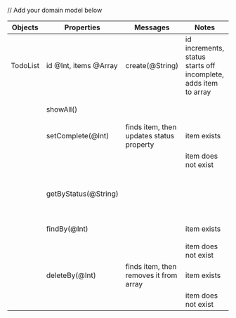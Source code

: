 // Add your domain model below

Objects | Properties | Messages | Notes | Scenario | Output | Example
------- | ---------- | -------- | ----- | -------- | ------ | -------
TodoList | id @Int, items @Array | create(@String) | id increments, status starts off incomplete, adds item to array | | todo item | `create('hello') => {id: 1, text: "hello", status: "incomplete"}`
| | showAll() | | | all items | `showAll() => [{id: 1, text: "hello", status: "incomplete"}]`
| | setComplete(@Int) | finds item, then updates status property | item exists | updated todo item | `setComplete(1) => {id: 1, text: "hello", status: "complete"}`
| | | | item does not exist | thrown error | `setComplete(1) => thrown error "Item not Found"`
| | getByStatus(@String) | | | array, filtered by property status | `getByStatus("incomplete") => [{id: 1, text: "hello", status: "incomplete"}]`
| | findBy(@Int) | | item exists |item | `findBy(1) => {id: 1, text: "hello", status: "incomplete"}`
| | | | item does not exist | thrown error | `findBy(1) => thrown error "Item not Found"`
| | deleteBy(@Int) | finds item, then removes it from array | item exists | item | `deleteBy(@Int) => {id: 1, text: "hello", status: "incomplete"}`
| | | | item does not exist | thrown error | `deleteBy(@Int) => thrown error "Item not Found"`
